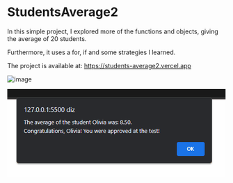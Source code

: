 # StudentsAverage2
In this simple project, I explored more of the functions and objects, giving the average of 20 students.

Furthermore, it uses a for, if and some strategies I learned.

The project is available at: https://students-average2.vercel.app

![image](https://github.com/GHTassinari/StudentsAverage2/assets/102005103/4fd9f55f-3a4f-4677-8738-d6cf7e6d332e)


![project-gif](./.github/first.gif)
